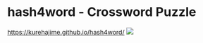 # hash4word - Crossword Puzzle
https://kurehajime.github.io/hash4word/
[
![](https://user-images.githubusercontent.com/4569916/185745939-1aae8fad-7a91-4fb6-b256-e5840ceb959d.png)
](https://kurehajime.github.io/hash4word/
)

